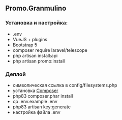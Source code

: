 ## Promo.Granmulino

### Установка и настройка:

- .env
- VueJS + plugins
- Bootstrap 5
- composer require laravel/telescope
- php artisan install:api
- php artisan promo:install

### Деплой

- символическая ссылка в config/filesystems.php
- установка [Composer](https://getcomposer.org/download/)
- php83 composer.phar install
- cp .env.example .env
- php83 artisan key:generate
- настройка файла .env
